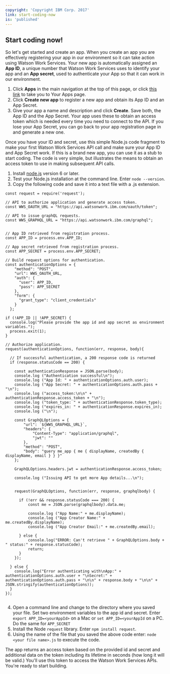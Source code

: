 ```yaml
---
copyright: 'Copyright IBM Corp. 2017'
link: start-coding-now
is: 'published'
---
```


## Start coding now!

So let's get started and create an app.  When you create an app you are effectively registering your app in our environment so it can take action using Watson Work Services.   Your new app is automatically assigned an **App ID**, a unique number that Watson Work Services uses to identify your app and an **App secret**, used to authenticate your App so that it can work in our environment.

1. Click **Apps** in the main navigation at the top of this page, or click [this link](https://developer.watsonwork.ibm.com/apps) to take you to Your Apps page.
2. Click **Create new app** to register a new app and obtain its App ID and an App Secret.
3. Give your app a name and description and click **Create**.  Save both, the App ID and the App Secret. Your app uses these to obtain an access token which is needed every time you need to connect to the API. If you lose your App Secret, you can go back to your app registration page in and generate a new one.

Once you have your ID and secret, use this simple Node.js code fragment to make your first Watson Work Services API call and make sure your App ID and App Secret work. If this is a brand new app, you can use it as a stub to start coding.  The code is very simple, but illustrates the means to obtain an access token to use in making subsequent API calls.

1. Install [node.js](https://nodejs.org/en/) version 6 or later.
2. Test your Node.js installation at the command line. Enter `node --version`.
3. Copy the following code and save it into a text file with a .js extension.

```
const request = require('request');

// API to authorize application and generate access token.
const WWS_OAUTH_URL = "https://api.watsonwork.ibm.com/oauth/token";

// API to issue graphQL requests.
const WWS_GRAPHQL_URL = "https://api.watsonwork.ibm.com/graphql";


// App ID retrieved from registration process.
const APP_ID = process.env.APP_ID;

// App secret retrieved from registration process.
const APP_SECRET = process.env.APP_SECRET;

// Build request options for authentication.
const authenticationOptions = {
    "method": "POST",
    "url": WWS_OAUTH_URL,
    "auth": {
      "user": APP_ID,
      "pass": APP_SECRET
    },
    "form": {
      "grant_type": "client_credentials"
    }
  };

if (!APP_ID || !APP_SECRET) {
  console.log("Please provide the app id and app secret as environment variables.");
  process.exit(1);
}

// Authorize application.
request(authenticationOptions, function(err, response, body){

  // If successful authentication, a 200 response code is returned
  if (response.statusCode == 200) {

    const authenticationResponse = JSON.parse(body);
    console.log ("Authentication successful\n");
    console.log ("App Id: " + authenticationOptions.auth.user);
    console.log ("App Secret: " + authenticationOptions.auth.pass + "\n");
    console.log ("access_token:\n\n" + authenticationResponse.access_token + "\n");
    console.log ("token_type: " + authenticationResponse.token_type);
    console.log ("expires_in: " + authenticationResponse.expires_in);
    console.log ("\n");

    const GraphQLOptions = {
        "url": `${WWS_GRAPHQL_URL}`,
        "headers": {
            "Content-Type": "application/graphql",
            "jwt": ""
        },
        "method": "POST",
        "body": "query me_app { me { displayName, createdBy { displayName, email } } }"
    };

    GraphQLOptions.headers.jwt = authenticationResponse.access_token;

    console.log ("Issuing API to get more App details...\n");


    request(GraphQLOptions, function(err, response, graphqlbody) {

      if (!err && response.statusCode === 200) {
          const me = JSON.parse(graphqlbody).data.me;

          console.log ("App Name:" + me.displayName);
          console.log ("App Creator Name:" + me.createdBy.displayName);
          console.log ("App Creator Email:" + me.createdBy.email);

      } else {
          console.log("ERROR: Can't retrieve " + GraphQLOptions.body + " status:" + response.statusCode);
          return;
      }
    });

  } else {
    console.log("Error authenticating with\nApp:" + authenticationOptions.auth.user + "\nSecret:" + authenticationOptions.auth.pass + "\n\n" + response.body + "\n\n" + JSON.stringify(authenticationOptions));
  }
});


```

4. Open a command line and change to the directory where you saved your file.  Set two environment variables to the app id and secret.  Enter `export APP_ID=<yourAppId>` on a Mac or `set APP_ID=<yourAppId` on a PC.  Do the same for `APP_SECRET`
5. Install the Node `request` library. Enter `npm install request`.
6. Using the name of the file that you saved the above code enter: `node <your file name>.js` to execute the code.

The app returns an access token based on the provided id and secret and additional data on the token including its lifetime in seconds (how long it will be valid.)  You'll use this token to access the Watson Work Services APIs. You're ready to start building.
